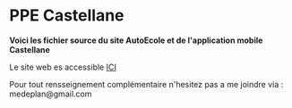 # PPE Castellane

<b>Voici les fichier source du site AutoEcole et de l'application mobile Castellane</b>
<p>Le site web es accessible <a href="http://mywork.portfolio-axel-hadida.fr/">ICI</a></p>
<p>Pour tout rensseignement complémentaire n'hesitez pas a me joindre via : medeplan@gmail.com </p>


